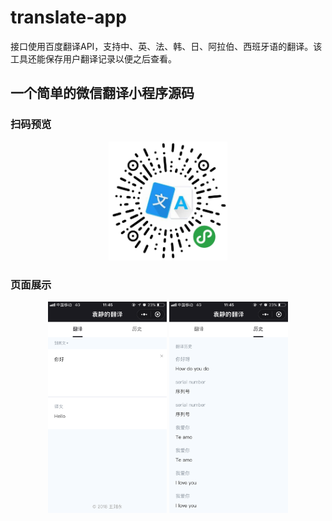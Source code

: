 # translate-app


接口使用百度翻译API，支持中、英、法、韩、日、阿拉伯、西班牙语的翻译。该工具还能保存用户翻译记录以便之后查看。

## 一个简单的微信翻译小程序源码


### 扫码预览

<div align="center">
    <img src="./assets/img/appCode.png" width="190" >
</div>

### 页面展示

<div align="center">
    <img src="./assets/img/1.png" width="190" >
    <img src="./assets/img/2.png" width="190" >
</div>

    
